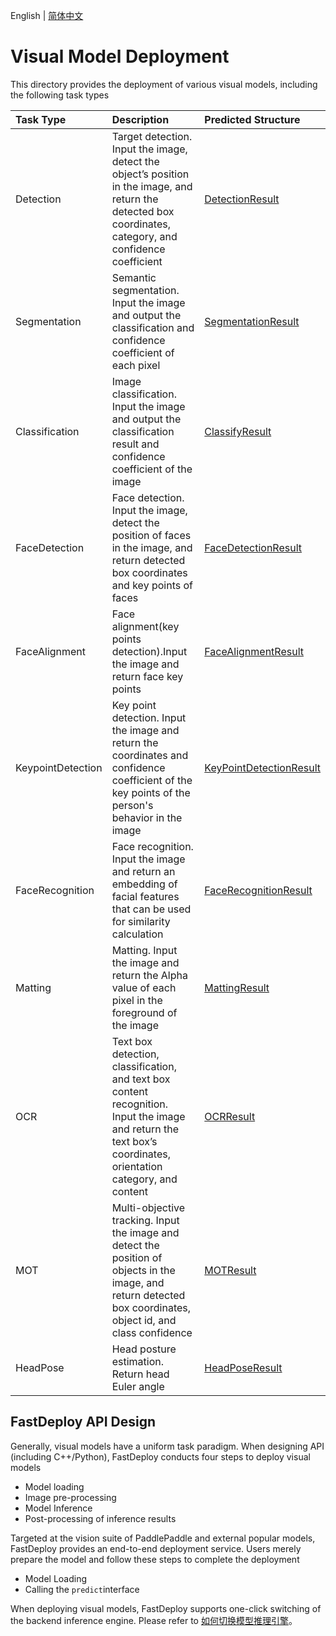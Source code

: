 English | [简体中文](README_CN.md) 

# Visual Model Deployment

This directory provides the deployment of various visual models, including the following task types

| Task Type           |  Description                               | Predicted Structure                                                                         |
|:-------------- |:----------------------------------- |:-------------------------------------------------------------------------------- |
| Detection      | Target detection. Input the image, detect the object’s position in the image, and return the detected box coordinates, category, and confidence coefficient | [DetectionResult](../../docs/api/vision_results/detection_result.md)       |
| Segmentation   | Semantic segmentation. Input the image and output the classification and confidence coefficient of each pixel         | [SegmentationResult](../../docs/api/vision_results/segmentation_result.md) |
| Classification | Image classification. Input the image and output the classification result and confidence coefficient of the image             | [ClassifyResult](../../docs/api/vision_results/classification_result.md)   |
| FaceDetection | Face detection. Input the image, detect the position of faces in the image, and return detected box coordinates and key points of faces            | [FaceDetectionResult](../../docs/api/vision_results/face_detection_result.md)   |
| FaceAlignment |  Face alignment(key points detection).Input the image and return face key points           | [FaceAlignmentResult](../../docs/api/vision_results/face_alignment_result.md)   |
| KeypointDetection   | Key point detection. Input the image and return the coordinates and confidence coefficient of the key points of the person's behavior in the image         | [KeyPointDetectionResult](../../docs/api/vision_results/keypointdetection_result.md) |
| FaceRecognition | Face recognition. Input the image and return an embedding of facial features that can be used for similarity calculation            | [FaceRecognitionResult](../../docs/api/vision_results/face_recognition_result.md)   |
| Matting | Matting. Input the image and return the Alpha value of each pixel in the foreground of the image           | [MattingResult](../../docs/api/vision_results/matting_result.md)   |
| OCR | Text box detection, classification, and text box content recognition. Input the image and return the text box’s coordinates, orientation category, and content         | [OCRResult](../../docs/api/vision_results/ocr_result.md)   |
| MOT | Multi-objective tracking. Input the image and detect the position of objects in the image, and return detected box coordinates, object id, and class confidence        | [MOTResult](../../docs/api/vision_results/mot_result.md)   |
| HeadPose | Head posture estimation. Return head Euler angle            | [HeadPoseResult](../../docs/api/vision_results/headpose_result.md)   |

## FastDeploy API Design

Generally, visual models have a uniform task paradigm. When designing API (including C++/Python), FastDeploy conducts four steps to deploy visual models

- Model loading
- Image pre-processing
- Model Inference
- Post-processing of inference results

Targeted at the vision suite of PaddlePaddle and external popular models, FastDeploy provides an end-to-end deployment service. Users merely prepare the model and follow these steps to complete the deployment

- Model Loading
- Calling the `predict`interface

When deploying visual models, FastDeploy supports one-click switching of the backend inference engine. Please refer to [如何切换模型推理引擎](../../docs/cn/faq/how_to_change_backend.md)。

